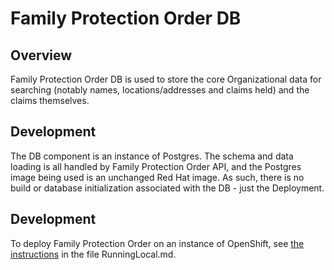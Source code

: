 # Family Protection Order DB

## Overview

Family Protection Order DB is used to store the core Organizational data for searching (notably names, locations/addresses and claims held) and the claims themselves.

## Development

The DB component is an instance of Postgres. The schema and data loading is all handled by Family Protection Order API, and the Postgres image being used is an unchanged Red Hat image. As such, there is no build or database initialization associated with the DB - just the Deployment.

## Development

To deploy Family Protection Order on an instance of OpenShift, see [the instructions](../RunningLocal.md) in the file RunningLocal.md.